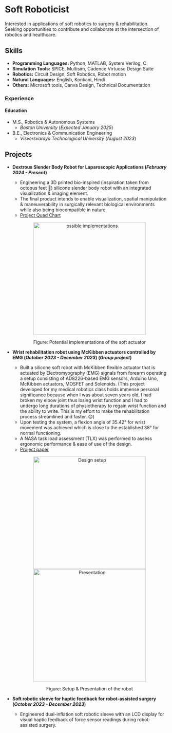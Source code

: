 # Soft Roboticist
Interested in applications of soft robotics to  surgery & rehabilitation. Seeking opportunities to contribute and collaborate at the intersection of robotics and healthcare. 

## Skills
- **Programming Languages:** Python, MATLAB, System Verilog, C 
- **Simulation Tools:** SPICE, Multisim, Cadence Virtuoso Design Suite
- **Robotics:** Circuit Design, Soft Robotics, Robot motion
- **Natural Languages:** English, Konkani, Hindi 
- **Others:** Microsoft tools, Canva Design, Technical Documentation

### Experience

#### Education 
- M.S., Robotics & Autonomous Systems
  - _Boston University_ (_Expected January 2025_)
- B.E., Electronics & Communication Engineering
  - _Visversvaraya Technological University_ (_August 2023_)

## Projects
- **Dextrous Slender Body Robot for Laparoscopic Applications (_February 2024 - Present_)**
  - Engineering a 3D printed bio-inspired (inspiration taken from  octopus feet 🐙) silicone slender body robot with an integrated visualization & imaging element.
  - The final product intends to enable visualization, spatial manipulation & maneuverability in surgically relevant biological environments while also being biocompatible in nature.
  - [Project Quad Chart](https://github.com/ssbasty/ssbasty.github.io/files/14782022/Dexterous.slender.body.robot.for.laparoscopic.applications.Quad.chart.presentation.2.pdf)
  <p align="center">
      <img width="350" src="https://github.com/ssbasty/ssbasty.github.io/assets/102228956/2c8bbb09-6a23-4ec4-bb9b-fcff846b3a99" alt="pssible implementations">
  </p>  
  <p align="center">
    Figure: Potential implementations of the soft actuator
  </p>
  
- **Wrist rehabilitation robot using McKibben actuators controlled by EMG (_October 2023 - December 2023_) (_Group project_)**
  - Built a silicone soft robot with McKibben flexible actuator that is actuated by Electromyography (EMG) signals from forearm operating a setup consisting of AD8226-based EMG sensors, Arduino Uno, McKibben actuators, MOSFET and Solenoids. (This project developed for my medical robotics class holds immense personal significance because when I was about seven years old, I had broken my elbow joint thus losing wrist function and I had to undergo long durations of physiotherapy to regain wrist function and the ability to write. This is my effort to make the rehabilitation process streamlined and faster. 😊)
  - Upon testing the system, a flexion angle of 35.42° for wrist movement was achieved which is close to the established 38° for normal functioning.
  - A NASA task load assessment (TLX) was performed to assess ergonomic performance & ease of use of the design.
  - [Project paper](https://github.com/ssbasty/ssbasty.github.io/files/14794544/Wrist.rehabilitation.robot.using.McKibben.actuators.controlled.by.EMG.pdf)
  <p align="center">
      <img width="350" src="https://github.com/ssbasty/ssbasty.github.io/assets/102228956/4b1fafa7-21b4-4d9d-b874-76c8af53f64d" alt="Design setup">
      <img width="350" src="https://github.com/ssbasty/ssbasty.github.io/assets/102228956/42e9fcd5-c5b6-44fa-8163-87c729978633" alt="Presentation"> 
  </p>  
  <p align="center">
    Figure: Setup & Presentation of the robot
  </p>
  
- **Soft robotic sleeve for haptic feedback for robot-assisted surgery (_October 2023 - December 2023_)**
  - Engineered dual-inflation soft robotic sleeve with an LCD display for visual haptic feedback of force sensor readings during robot-assisted surgery.
  
